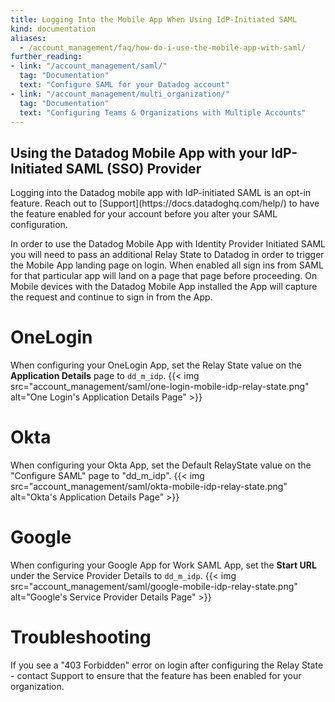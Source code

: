 ```yaml
---
title: Logging Into the Mobile App When Using IdP-Initiated SAML
kind: documentation
aliases:
  - /account_management/faq/how-do-i-use-the-mobile-app-with-saml/
further_reading:
- link: "/account_management/saml/"
  tag: "Documentation"
  text: "Configure SAML for your Datadog account"
- link: "/account_management/multi_organization/"
  tag: "Documentation"
  text: "Configuring Teams & Organizations with Multiple Accounts"
---
```


## Using the Datadog Mobile App with your IdP-Initiated SAML (SSO) Provider
<div class="alert alert-warning">
Logging into the Datadog mobile app with IdP-initiated SAML is an opt-in feature. Reach out to [Support](https://docs.datadoghq.com/help/) to have the feature enabled for your account before you alter your SAML configuration.
</div>

In order to use the Datadog Mobile App with Identity Provider Initiated SAML you will need to pass an additional Relay State to Datadog in order to trigger the Mobile App landing page on login. When enabled all sign ins from SAML for that particular app will land on a page that page before proceeding. On Mobile devices with the Datadog Mobile App installed the App will capture the request and continue to sign in from the App.

# OneLogin
When configuring your OneLogin App, set the Relay State value on the **Application Details** page to `dd_m_idp`.
{{< img src="account_management/saml/one-login-mobile-idp-relay-state.png" alt="One Login's Application Details Page" >}}

# Okta
When configuring your Okta App, set the Default RelayState value on the "Configure SAML" page to "dd_m_idp".
{{< img src="account_management/saml/okta-mobile-idp-relay-state.png" alt="Okta's Application Details Page" >}}

# Google
When configuring your Google App for Work SAML App, set the **Start URL** under the Service Provider Details to `dd_m_idp`.
{{< img src="account_management/saml/google-mobile-idp-relay-state.png" alt="Google's Service Provider Details Page" >}}

# Troubleshooting
If you see a "403 Forbidden" error on login after configuring the Relay State - contact Support to ensure that the feature has been enabled for your organization.
